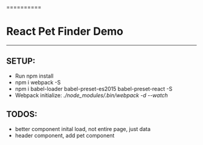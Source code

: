 ==========

# React Pet Finder Demo
----

## SETUP:
- Run npm install
- npm i webpack -S
- npm i babel-loader babel-preset-es2015 babel-preset-react -S
- Webpack initialize: *./node_modules/.bin/webpack -d --watch*

## TODOS:
- better component inital load, not entire page, just data
- header component, add pet component
